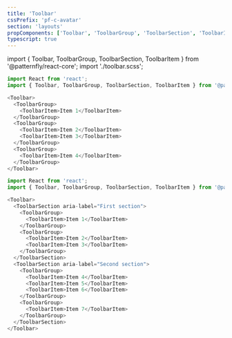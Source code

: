 ```yaml
---
title: 'Toolbar'
cssPrefix: 'pf-c-avatar'
section: 'layouts'
propComponents: ['Toolbar', 'ToolbarGroup', 'ToolbarSection', 'ToolbarItem']
typescript: true
---
```


import { Toolbar, ToolbarGroup, ToolbarSection, ToolbarItem } from '@patternfly/react-core';
import './toolbar.scss';

```js title=Simple toolbar layout
import React from 'react';
import { Toolbar, ToolbarGroup, ToolbarSection, ToolbarItem } from '@patternfly/react-core';

<Toolbar>
  <ToolbarGroup>
    <ToolbarItem>Item 1</ToolbarItem>
  </ToolbarGroup>
  <ToolbarGroup>
    <ToolbarItem>Item 2</ToolbarItem>
    <ToolbarItem>Item 3</ToolbarItem>
  </ToolbarGroup>
  <ToolbarGroup>
    <ToolbarItem>Item 4</ToolbarItem>
  </ToolbarGroup>
</Toolbar>
```

```js title=Toolbar with sections
import React from 'react';
import { Toolbar, ToolbarGroup, ToolbarSection, ToolbarItem } from '@patternfly/react-core';

<Toolbar>
  <ToolbarSection aria-label="First section">
    <ToolbarGroup>
      <ToolbarItem>Item 1</ToolbarItem>
    </ToolbarGroup>
    <ToolbarGroup>
      <ToolbarItem>Item 2</ToolbarItem>
      <ToolbarItem>Item 3</ToolbarItem>
    </ToolbarGroup>
  </ToolbarSection>
  <ToolbarSection aria-label="Second section">
    <ToolbarGroup>
      <ToolbarItem>Item 4</ToolbarItem>
      <ToolbarItem>Item 5</ToolbarItem>
      <ToolbarItem>Item 6</ToolbarItem>
    </ToolbarGroup>
    <ToolbarGroup>
      <ToolbarItem>Item 7</ToolbarItem>
    </ToolbarGroup>
  </ToolbarSection>
</Toolbar>
```
